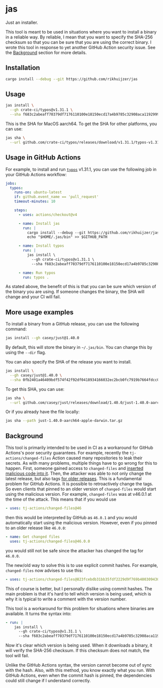 # jas

Just an installer.

This tool is meant to be used in situations where you want to install a binary in a reliable way.
By reliable, I mean that you want to specify the SHA-256 checksum so that you can be sure that you are using the correct binary.
I wrote this tool in response to yet another GitHub Action security issue.
See the [Background](#background) section for more details.

## Installation

```bash
cargo install --debug --git https://github.com/rikhuijzer/jas
```

## Usage

```bash
jas install \
  --gh crate-ci/typos@v1.31.1 \
  --sha f683c2abeaff70379df7176110100e18150ecd17a4b9785c32908aca11929993
```

This is the SHA for MacOS aarch64.
To get the SHA for other platforms, you can use:

```bash
jas sha \
  --url github.com/crate-ci/typos/releases/download/v1.31.1/typos-v1.31.1-x86_64-unknown-linux-musl.tar.gz
```

## Usage in GitHub Actions

For example, to install and run [`typos`](https://github.com/crate-ci/typos) v1.31.1, you can use the following job in your GitHub Actions workflow:

```yaml
jobs:
  typos:
    runs-on: ubuntu-latest
    if: github.event_name == 'pull_request'
    timeout-minutes: 10

    steps:
      - uses: actions/checkout@v4

      - name: Install jas
        run: |
          cargo install --debug --git https://github.com/rikhuijzer/jas
          echo "$HOME/.jas/bin" >> $GITHUB_PATH

      - name: Install typos
        run: |
          jas install \
            --gh crate-ci/typos@v1.31.1 \
            --sha f683c2abeaff70379df7176110100e18150ecd17a4b9785c32908aca11929993

      - name: Run typos
        run: typos .
```

As stated above, the benefit of this is that you can be sure which version of the binary you are using.
If someone changes the binary, the SHA will change and your CI will fail.

## More usage examples

To install a binary from a GitHub release, you can use the following command:

```bash
jas install --gh casey/just@1.40.0
```

By default, this will store the binary in `~/.jas/bin`.
You can change this by using the `--dir` flag.

You can also specify the SHA of the release you want to install.

```bash
jas install \
  --gh casey/just@1.40.0 \
  --sha 0fb2401a46409bdf574f42f92df0418934166032ec2bcb0fc7919b7664fdcc01
```

To get this SHA, you can use:

```bash
jas sha \
  --url github.com/casey/just/releases/download/1.40.0/just-1.40.0-aarch64-apple-darwin.tar.gz
```

Or if you already have the file locally:

```bash
jas sha --path just-1.40.0-aarch64-apple-darwin.tar.gz
```

## Background

This tool is primarily intended to be used in CI as a workaround for GitHub Actions's poor security guarantees.
For example, recently the `tj-actions/changed-files` Action caused many repositories to leak their secrets.
As with many problems, multiple things have to go wrong for this to happen.
First, someone gained access to `changed-files` and [inserted malicious code into it](https://github.com/tj-actions/changed-files/issues/2464#issuecomment-2727020537).
Then, the attacker was able to not only change the latest release, but also tags [for older releases](https://github.com/tj-actions/changed-files/issues/2463).
This is a fundamental problem for GitHub Actions.
It is possible to retroactively change the tags.
So even clients that pinned to an older version of `changed-files` would start using the malicious version.
For example, `changed-files` was at v46.0.1 at the time of the attack.
This means that if you would use

```yml
- uses: tj-actions/changed-files@46
```

then this would be interpreted by GitHub as `46.0.1` and you would automatically start using the malicious version.
However, even if you pinned to an older release like `46.0.0`:

```yml
- name: Get changed files
  uses: tj-actions/changed-files@46.0.0
```

you would still not be safe since the attacker has changed the tag for `46.0.0`.

The new/old way to solve this is to use explicit commit hashes.
For example, `changed-files` now advises to use this:

```yml
- uses: tj-actions/changed-files@823fcebdb31bb35fdf2229d9f769b400309430d0 # v46
```

This of course is better, but I personally dislike using commit hashes.
The main problem is that it's hard to tell which version is being used, which is why it is typical to write a comment with the version number.

This tool is a workaround for this problem for situations where binaries are available.
It turns the syntax into:

```yml
- run: |
    jas install \
      --gh crate-ci/typos@v1.31.1 \
      --sha f683c2abeaff70379df7176110100e18150ecd17a4b9785c32908aca11929993
```
Now it's clear which version is being used.
When it downloads a binary, it will verify the SHA-256 checksum.
If this checksum does not match, the tool will fail.

Unlike the GitHub Actions syntax, the version cannot become out of sync with the hash.
Also, with this method, you know exactly what you run.
With GitHub Actions, even when the commit hash is pinned, the dependencies could still change if I understand correctly.
